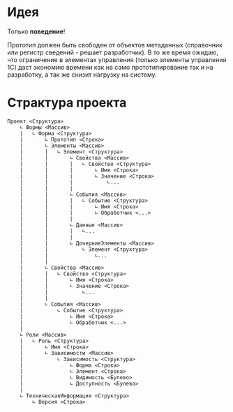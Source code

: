 # Идея

Только **поведение**! 


Прототип должен быть свободен от объектов метаданных (справочник или регистр сведений - решает разработчик). В то же время ожидаю, что ограничение в элементах управления (только элементы управления 1С) даст экономию времени как на само прототипирование так и на разработку, а так же снизит нагрузку на систему.

# Страктура проекта

```
Проект <Структура>
	∟ Формы <Массив>
	|	∟ Форма <Структура>
	|		∟ Прототип <Строка>
	|		∟ Элементы <Массив>
	|		|	∟ Элемент <Структура>
	|		|		∟ Свойства <Массив>
	|		|		|	∟ Свойство <Структура>
	|		|		|		∟ Имя <Строка>
	|		|		|		∟ Значение <Строка>
	|		|		|			∟...
	|		|		|
	|		|		∟ События <Массив>
	|		|		|	∟ Событие <Структура>
	|		|		|		∟ Имя <Строка>
	|		|		|		∟ Обработчик <...>
	|		|		|
	|		|		∟ Данные <Массив>
	|		|		|	∟... 
	|		|		|
	|		|		∟ ДочерниеЭлементы <Массив>
	|		|			∟ Элемент <Структура>
	|		|				∟...
	|		|
	|		∟ Свойства <Массив>
	|		|	∟ Свойство <Структура>
	|		|		∟ Имя <Строка>
	|		|		∟ Значение <Строка>
	|		|			∟...
	|		|
	|		∟ События <Массив>
	|			∟ Событие <Структура>
	|				∟ Имя <Строка>
	|				∟ Обработчик <...>
	|
	∟ Роли <Массив>
	|	∟ Роль <Структура>
	|		∟ Имя <Строка>
	|		∟ Зависимости <Массив>
	|			∟ Зависимость <Структура>
	|				∟ Форма <Строка>
	|				∟ Элемент <Строка>
	|				∟ Видимость <Булево>
	|				∟ Доступность <Булево>
	|
	∟ ТехническаяИнформация <Структура>
		∟ Версия <Строка>
```